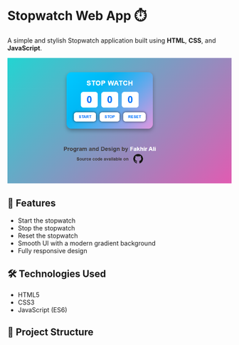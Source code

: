 # Stopwatch Web App ⏱️

A simple and stylish Stopwatch application built using **HTML**, **CSS**, and **JavaScript**.

![Stopwatch Screenshot](Screenshot%202025-04-28%20051949.png)

## 🚀 Features

- Start the stopwatch
- Stop the stopwatch
- Reset the stopwatch
- Smooth UI with a modern gradient background
- Fully responsive design

## 🛠️ Technologies Used

- HTML5
- CSS3
- JavaScript (ES6)

## 📂 Project Structure



